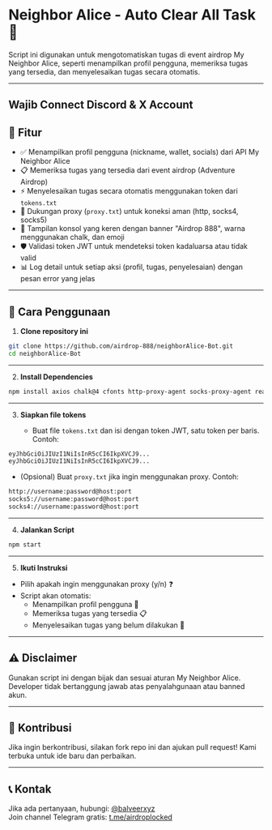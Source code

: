 # Neighbor Alice - Auto Clear All Task🌟

Script ini digunakan untuk mengotomatiskan tugas di event airdrop My Neighbor Alice, seperti menampilkan profil pengguna, memeriksa tugas yang tersedia, dan menyelesaikan tugas secara otomatis.

---

## Wajib Connect Discord & X Account

## 📌 Fitur
- ✅ Menampilkan profil pengguna (nickname, wallet, socials) dari API My Neighbor Alice
- 📋 Memeriksa tugas yang tersedia dari event airdrop (Adventure Airdrop)
- ⚡ Menyelesaikan tugas secara otomatis menggunakan token dari `tokens.txt`
- 🔌 Dukungan proxy (`proxy.txt`) untuk koneksi aman (http, socks4, socks5)
- 🎨 Tampilan konsol yang keren dengan banner "Airdrop 888", warna menggunakan chalk, dan emoji
- 🛡️ Validasi token JWT untuk mendeteksi token kadaluarsa atau tidak valid
- 📊 Log detail untuk setiap aksi (profil, tugas, penyelesaian) dengan pesan error yang jelas

---

## 🚀 Cara Penggunaan

1. **Clone repository ini**
```sh
git clone https://github.com/airdrop-888/neighborAlice-Bot.git
cd neighborAlice-Bot
```

---

2. **Install Dependencies**
```sh
npm install axios chalk@4 cfonts http-proxy-agent socks-proxy-agent readline-sync
```

---

3. **Siapkan file tokens**

   - Buat file `tokens.txt` dan isi dengan token JWT, satu token per baris. Contoh:
```sh
eyJhbGciOiJIUzI1NiIsInR5cCI6IkpXVCJ9...
eyJhbGciOiJIUzI1NiIsInR5cCI6IkpXVCJ9...
```

   - (Opsional) Buat `proxy.txt` jika ingin menggunakan proxy. Contoh:
```sh
http://username:password@host:port
socks5://username:password@host:port
socks4://username:password@host:port
```

---

4. **Jalankan Script**
```sh
npm start
```

---

5. **Ikuti Instruksi**

- Pilih apakah ingin menggunakan proxy (y/n) ❓
- Script akan otomatis:
  - Menampilkan profil pengguna 👤
  - Memeriksa tugas yang tersedia 📋
  - Menyelesaikan tugas yang belum dilakukan 🎯

---

## ⚠️ Disclaimer
Gunakan script ini dengan bijak dan sesuai aturan My Neighbor Alice.  
Developer tidak bertanggung jawab atas penyalahgunaan atau banned akun.

---

## 🤝 Kontribusi
Jika ingin berkontribusi, silakan fork repo ini dan ajukan pull request! Kami terbuka untuk ide baru dan perbaikan.

---

## 📞 Kontak
Jika ada pertanyaan, hubungi: [@balveerxyz](https://t.me/balveerxyz)  
Join channel Telegram gratis: [t.me/airdroplocked](https://t.me/airdroplocked)
